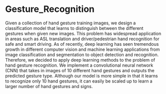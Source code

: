 # Gesture_Recognition

Given a collection of hand gesture training images, we design a classification model that learns to distinguish between the different gestures when given new images. This problem has widespread application in areas such as ASL translation and driver/pedestrian hand recognition for safe and smart driving. As of recently, deep learning has seen tremendous growth in different computer vision and machine learning applications from image classification and segmentation to object detection and recognition. Therefore, we decided to apply deep learning methods to the problem of hand gesture recognition. We implement a convolutional neural network (CNN) that takes in images of 10 different hand gestures and outputs the predicted gesture type. Although our model is more simple in that it learns to recognize only 10 hand gestures, it can easily be scaled up to learn a larger number of hand gestures and signs. 


